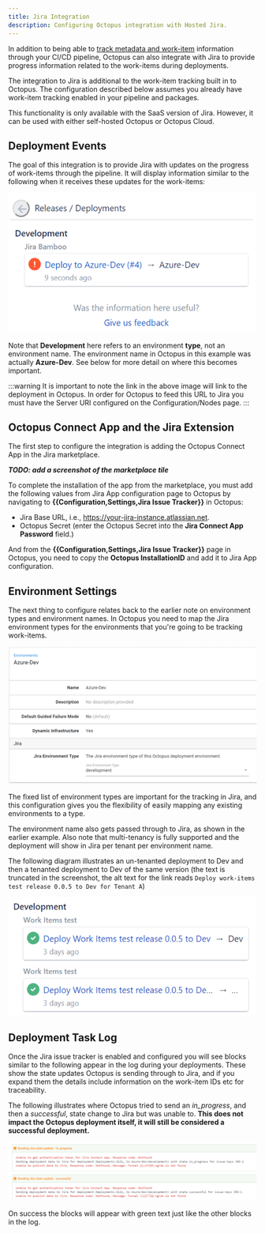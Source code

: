 ```yaml
---
title: Jira Integration
description: Configuring Octopus integration with Hosted Jira.
---
```


In addition to being able to [track metadata and work-item](index.md) information through your CI/CD pipeline, Octopus can also integrate with Jira to provide progress information related to the work-items during deployments.

The integration to Jira is additional to the work-item tracking built in to Octopus. The configuration described below assumes you already have work-item tracking enabled in your pipeline and packages.

This functionality is only available with the SaaS version of Jira. However, it can be used with either self-hosted Octopus or Octopus Cloud.

## Deployment Events

The goal of this integration is to provide Jira with updates on the progress of work-items through the pipeline. It will display information similar to the following when it receives these updates for the work-items:

![Jira Deployments](jira-deployment.png)

Note that **Development** here refers to an environment **type**, not an environment name. The environment name in Octopus in this example was actually **Azure-Dev**. See below for more detail on where this becomes important.

:::warning
It is important to note the link in the above image will link to the deployment in Octopus. In order for Octopus to feed this URL to Jira you must have the Server URI configured on the Configuration/Nodes page.
:::

## Octopus Connect App and the Jira Extension

The first step to configure the integration is adding the Octopus Connect App in the Jira marketplace.

***TODO: add a screenshot of the marketplace tile***

To complete the installation of the app from the marketplace, you must add the following values from Jira App configuration page to Octopus by navigating to **{{Configuration,Settings,Jira Issue Tracker}}** in  Octopus:

- Jira Base URL, i.e., https://your-jira-instance.atlassian.net.
- Octopus Secret (enter the Octopus Secret into the **Jira Connect App Password** field.)

And from the **{{Configuration,Settings,Jira Issue Tracker}}** page in Octopus, you need to copy the **Octopus InstallationID** and add it to Jira App configuration.

## Environment Settings

The next thing to configure relates back to the earlier note on environment types and environment names. In Octopus you need to map the Jira environment types for the environments that you're going to be tracking work-items.

![Octopus Environment](octo-env.png)

The fixed list of environment types are important for the tracking in Jira, and this configuration gives you the flexibility of easily mapping any existing environments to a type.

The environment name also gets passed through to Jira, as shown in the earlier example. Also note that multi-tenancy is fully supported and the deployment will show in Jira per tenant per environment name.

The following diagram illustrates an un-tenanted deployment to Dev and then a tenanted deployment to Dev of the same version (the text is truncated in the screenshot, the alt text for the link reads `Deploy work-items test release 0.0.5 to Dev for Tenant A`)

![Jira Multi-Tenant progress](jira-multi-tenant.png)

## Deployment Task Log

Once the Jira issue tracker is enabled and configured you will see blocks similar to the following appear in the log during your deployments. These show the state updates Octopus is sending through to Jira, and if you expand them the details include information on the work-item IDs etc for traceability.

The following illustrates where Octopus tried to send an _in_progress_, and then a _successful_, state change to Jira but was unable to. **This does not impact the Octopus deployment itself, it will still be considered a successful deployment.**

![Deployment task log](deploy-task-log.png)

On success the blocks will appear with green text just like the other blocks in the log.
